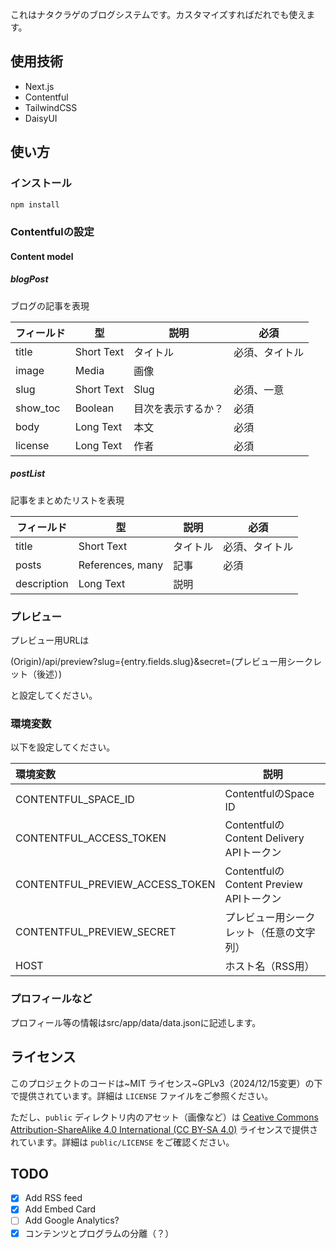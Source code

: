 これはナタクラゲのブログシステムです。カスタマイズすればだれでも使えます。

## 使用技術
- Next.js
- Contentful
- TailwindCSS
- DaisyUI

## 使い方

### インストール

```bash
npm install
```

### Contentfulの設定

#### Content model

##### blogPost
ブログの記事を表現

| フィールド | 型 | 説明 | 必須 |
| --------- | --- | ---- | ---- |
| title | Short Text | タイトル | 必須、タイトル |
| image | Media | 画像 |  |
| slug | Short Text | Slug | 必須、一意 |
| show_toc | Boolean | 目次を表示するか？ | 必須 |
| body | Long Text | 本文 | 必須 |
| license | Long Text | 作者 | 必須 |

##### postList
記事をまとめたリストを表現

| フィールド | 型 | 説明 | 必須 |
| --------- | --- | ---- | ---- |
| title | Short Text | タイトル | 必須、タイトル |
| posts | References, many | 記事 | 必須 |
| description | Long Text | 説明 | |

### プレビュー
プレビュー用URLは

(Origin)/api/preview?slug={entry.fields.slug}&secret=(プレビュー用シークレット（後述）)

と設定してください。

### 環境変数

以下を設定してください。

| 環境変数 | 説明 |
|:--------| ---- |
|CONTENTFUL_SPACE_ID | ContentfulのSpace ID |
|CONTENTFUL_ACCESS_TOKEN | ContentfulのContent Delivery APIトークン |
|CONTENTFUL_PREVIEW_ACCESS_TOKEN | ContentfulのContent Preview APIトークン |
|CONTENTFUL_PREVIEW_SECRET | プレビュー用シークレット（任意の文字列） |
|HOST | ホスト名（RSS用） |

### プロフィールなど
プロフィール等の情報はsrc/app/data/data.jsonに記述します。

## ライセンス

このプロジェクトのコードは~MIT ライセンス~GPLv3（2024/12/15変更）の下で提供されています。詳細は `LICENSE` ファイルをご参照ください。

ただし、`public` ディレクトリ内のアセット（画像など）は [Ceative Commons Attribution-ShareAlike 4.0 International (CC BY-SA 4.0)](https://creativecommons.org/licenses/by-sa/4.0/) ライセンスで提供されています。詳細は `public/LICENSE` をご確認ください。

## TODO

- [x] Add RSS feed
- [x] Add Embed Card
- [ ] Add Google Analytics?
- [x] コンテンツとプログラムの分離（？）
